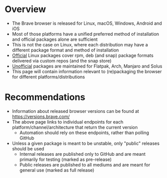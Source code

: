 # Overview

* The Brave browser is released for Linux, macOS, Windows, Android and iOS
* Most of those platforms have a unified preferred method of installation and official packages alone are sufficient
* This is not the case on Linux, where each distribution may have a different package format and method of installation
* [Official](https://brave.com/linux/) Linux packages cover rpm, deb (and snap) package formats delivered via custom repos (and the snap store)
* [Unofficial](https://brave.com/linux/#unofficial-packages) packages are maintained for Flatpak, Arch, Manjaro and Solus
* This page will contain information relevant to (re)packaging the browser for different platforms/distributions

# Recommendations

* Information about released browser versions can be found at https://versions.brave.com/
* The above page links to individual endpoints for each platform/channel/architecture that return the current version
  * Automation should rely on these endpoints, rather than polling GitHub
* Unless a given package is meant to be unstable, only "public" releases should be used
  * Internal releases are published only to GitHub and are meant primarily for testing (marked as pre-release)
  * Public releases are published to all mediums and are meant for general use (marked as full release)